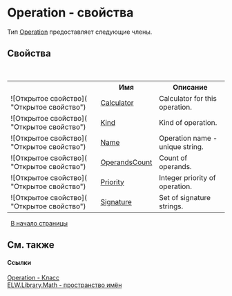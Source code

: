 # Operation - свойства
 

Тип <a href="T_ELW_Library_Math_Operation">Operation</a> предоставляет следующие члены.


## Свойства
&nbsp;<table><tr><th></th><th>Имя</th><th>Описание</th></tr><tr><td>![Открытое свойство]( "Открытое свойство")</td><td><a href="P_ELW_Library_Math_Operation_Calculator">Calculator</a></td><td>
Calculator for this operation.</td></tr><tr><td>![Открытое свойство]( "Открытое свойство")</td><td><a href="P_ELW_Library_Math_Operation_Kind">Kind</a></td><td>
Kind of operation.</td></tr><tr><td>![Открытое свойство]( "Открытое свойство")</td><td><a href="P_ELW_Library_Math_Operation_Name">Name</a></td><td>
Operation name - unique string.</td></tr><tr><td>![Открытое свойство]( "Открытое свойство")</td><td><a href="P_ELW_Library_Math_Operation_OperandsCount">OperandsCount</a></td><td>
Count of operands.</td></tr><tr><td>![Открытое свойство]( "Открытое свойство")</td><td><a href="P_ELW_Library_Math_Operation_Priority">Priority</a></td><td>
Integer priority of operation.</td></tr><tr><td>![Открытое свойство]( "Открытое свойство")</td><td><a href="P_ELW_Library_Math_Operation_Signature">Signature</a></td><td>
Set of signature strings.</td></tr></table>&nbsp;
<a href="#operation---свойства">В начало страницы</a>

## См. также


#### Ссылки
<a href="T_ELW_Library_Math_Operation">Operation - Класс</a><br /><a href="N_ELW_Library_Math">ELW.Library.Math - пространство имён</a><br />